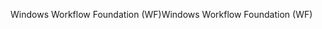 <span data-ttu-id="02cdf-101">Windows Workflow Foundation (WF)</span><span class="sxs-lookup"><span data-stu-id="02cdf-101">Windows Workflow Foundation (WF)</span></span>